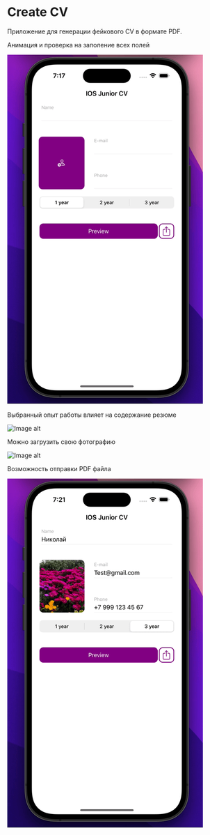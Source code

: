 # Create CV

Приложение для генерации фейкового CV в формате PDF.

Анимация и проверка на заполение всех полей

![Image alt](https://github.com/NikolaiKorotonozhkin/CreatePDF/blob/main/DemoGIF1.gif)

Выбранный опыт работы влияет на содержание резюме 

![Image alt](https://github.com/NikolaiKorotonozhkin/CreatePDF/blob/main/DemoGIF2.gif)

Можно загрузить свою фотографию

![Image alt](https://github.com/NikolaiKorotonozhkin/CreatePDF/blob/main/DemoGIF3.gif)

Возможность отправки PDF файла 

![Image alt](https://github.com/NikolaiKorotonozhkin/CreatePDF/blob/main/DemoGIF4.gif)

